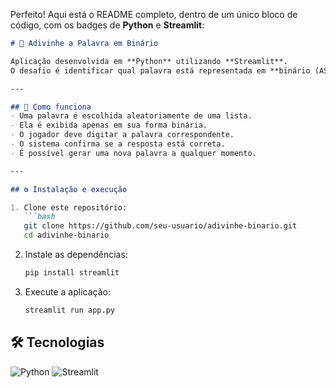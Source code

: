 Perfeito! Aqui está o README completo, dentro de um único bloco de código, com os badges de **Python** e **Streamlit**:

````markdown
# 🧩 Adivinhe a Palavra em Binário  

Aplicação desenvolvida em **Python** utilizando **Streamlit**.  
O desafio é identificar qual palavra está representada em **binário (ASCII 8 bits)**.  

---

## 📖 Como funciona  
- Uma palavra é escolhida aleatoriamente de uma lista.  
- Ela é exibida apenas em sua forma binária.  
- O jogador deve digitar a palavra correspondente.  
- O sistema confirma se a resposta está correta.  
- É possível gerar uma nova palavra a qualquer momento.  

---

## ⚙️ Instalação e execução  

1. Clone este repositório:  
   ```bash
   git clone https://github.com/seu-usuario/adivinhe-binario.git
   cd adivinhe-binario
````

2. Instale as dependências:

   ```bash
   pip install streamlit
   ```

3. Execute a aplicação:

   ```bash
   streamlit run app.py
   ```

## 🛠 Tecnologias

![Python](https://img.shields.io/badge/Python-3776AB?style=for-the-badge\&logo=python\&logoColor=white)
![Streamlit](https://img.shields.io/badge/Streamlit-FF4B4B?style=for-the-badge\&logo=streamlit\&logoColor=white)

